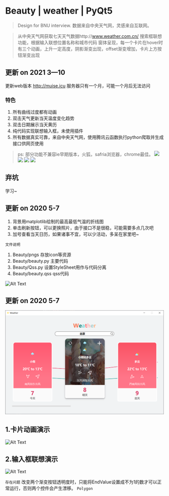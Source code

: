 # Beauty | weather | PyQt5
> Design for BNU interview.
> 数据来自中央天气网，灵感来自互联网。

 >从中央天气网获取七天天气数据http://www.weather.com.cn/ 搜索框联想功能，根据输入联想位置名称和城市代码 窗体呈现，每一个卡片在hover时有三个动画，上升一定高度，阴影渐变出现，offset渐变增加，卡片上方按钮渐变出现

## 更新 on 2021 3—10
更新web版本
http://muise.icu
服务器只有一个月，可能一个月后无法访问
### 特色
1. 所有曲线过度都有动画
2. 双击天气更新当天温度变化趋势
3. 双击日期展示当天黄历
4. 纯代码实现联想输入框，未使用插件
5. 所有数据真实可靠，来自中央天气网，使用腾讯云函数执行python爬取并生成接口供网页使用
> ps: 部分功能不兼容ie早期版本，火狐，safria浏览器，chrome最佳。
![](https://ae01.alicdn.com/kf/U80b163892b7c4f8cbe5ea0eb5e69380fc.jpg)
![](https://ae01.alicdn.com/kf/Uc87ed203bb23414287186dfd9fe748074.jpg)
![](https://ae01.alicdn.com/kf/Udfffe33b425741ee922e95328b552dd3X.jpg)
![](https://ae01.alicdn.com/kf/U5262d6d577754787adf8512efdcf7d30R.jpg)

## 弃坑
学习~

## 更新 on 2020 5-7
1. 背景用matplotlib绘制的最高最低气温的折线图
2. 单击刷新按钮，可以更换照片，由于接口不是很稳，可能需要多点几次吧
3. 加号查看当天日历，如果诸事不宜，可以少活动，多呆在家里吧~

`文件说明`

1. Beauty/pngs 存放icon等资源
2. Beauty/beauty.py 主要代码
3. Beauty/Qss.py 设置StyleSheet用作与代码分离
4. Beauty/beauty.qss qss代码

![Alt Text](20200507.gif)

## 更新 on 2020 5-7
![Alt Text](20200507.png)

## 1.卡片动画演示
![Alt Text](card_animation.gif)

## 2.输入框联想演示
![Alt Text](search_suggestion.gif)

`存在问题`
改变两个渐变按钮透明度时，只能将EndValue设置成不为1的数才可以正常运行，否则两个控件会产生漂移。
`Polygon`
